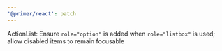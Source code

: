 ```yaml
---
'@primer/react': patch
---
```


ActionList: Ensure `role="option"` is added when `role="listbox"` is used; allow disabled items to remain focusable
